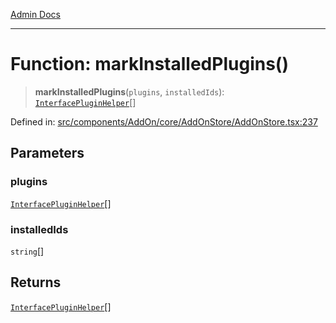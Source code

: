 [Admin Docs](/)

***

# Function: markInstalledPlugins()

> **markInstalledPlugins**(`plugins`, `installedIds`): [`InterfacePluginHelper`](../../../../../../types/AddOn/interface/interfaces/InterfacePluginHelper.md)[]

Defined in: [src/components/AddOn/core/AddOnStore/AddOnStore.tsx:237](https://github.com/PalisadoesFoundation/talawa-admin/blob/main/src/components/AddOn/core/AddOnStore/AddOnStore.tsx#L237)

## Parameters

### plugins

[`InterfacePluginHelper`](../../../../../../types/AddOn/interface/interfaces/InterfacePluginHelper.md)[]

### installedIds

`string`[]

## Returns

[`InterfacePluginHelper`](../../../../../../types/AddOn/interface/interfaces/InterfacePluginHelper.md)[]
